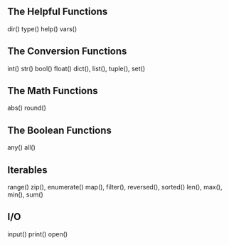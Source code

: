 ## The Helpful Functions
dir()
type()
help()
vars()

## The Conversion Functions
int()
str()
bool()
float()
dict(), list(), tuple(), set()

## The Math Functions
abs()
round()

## The Boolean Functions
any()
all()

## Iterables
range()
zip(), enumerate()
map(), filter(), reversed(), sorted()
len(), max(), min(), sum()

## I/O
input()
print()
open()